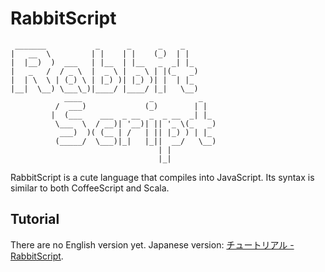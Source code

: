 # RabbitScript

```
 _______           _      _      _    _
|   __  \         | |    | |    (_)  | |
|  |__)  )  ___   | |__  | |__   _  _| |_
|   _   /  / _ \  |  _ \ |  _ \ | |(_   _)
|  | \  \ | (_) \ | |_) )| |_) )| |  | |_
|__|  \__) \___\_)|____/ |____/ |_|   \__)
            ____               _          _
          /  ___)             (_)        | |
         |  (___    ___  _ __  _  _ __  _| |_
          \___  \  / __)| '__)| || '_ \(_   _)
           ___)  )( (__ | /   | || |_) ) | |_
          (_____/  \___)|_|   |_||  __/   \__)
                                 | |
                                 |_|
```


RabbitScript is a cute language that compiles into JavaScript.
Its syntax is similar to both CoffeeScript and Scala.

## Tutorial

There are no English version yet.
Japanese version: [チュートリアル - RabbitScript](http://akouryy.github.io/RabbitScript/tutorial-ja.html).

